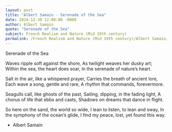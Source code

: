 ```yaml
---
layout: post
title: "Albert Samain - Serenade of the Sea"
date: 2024-12-30 12:00:00 -0000
author: Albert Samain
quote: "Serenade of the Sea"
subject: French Realism and Nature (Mid 19th century)
permalink: /French Realism and Nature (Mid 19th century)/Albert Samain/Albert Samain - Serenade of the Sea
---
```


Serenade of the Sea

Waves ripple soft against the shore,
As twilight weaves her dusky art;
Within the sea, the heart does soar,
In the serenade of nature’s heart.

Salt in the air, like a whispered prayer,
Carries the breath of ancient lore,
Each wave a song, gentle and rare,
A rhythm that commands, forevermore.

Seagulls call, like ghosts of the past,
Sailing, dipping, in the fading light,
A chorus of life that ebbs and casts,
Shadows on dreams that dance in flight.

So here on the sand, the world so wide,
I lean to listen, to lean and sway,
In the symphony of the ocean’s glide,
I find my peace, lost, yet found this way.

- Albert Samain

